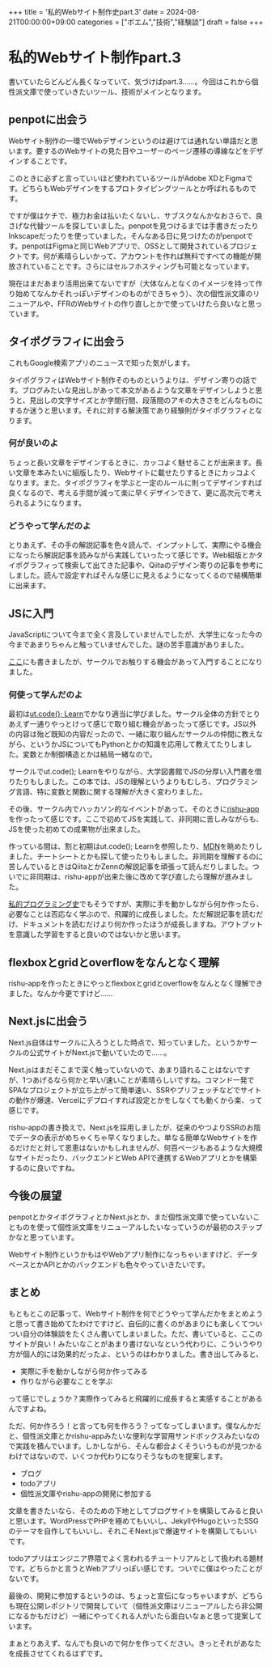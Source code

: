 
+++
title = '私的Webサイト制作史part.3'
date = 2024-08-21T00:00:00+09:00
categories = ["ポエム","技術","経験談"]
draft = false
+++

# 私的Webサイト制作part.3

書いていたらどんどん長くなっていて、気づけばpart.3……。今回はこれから個性派文庫で使っていきたいツール、技術がメインとなります。

## penpotに出会う

Webサイト制作の一環でWebデザインというのは避けては通れない単語だと思います。要するのWebサイトの見た目やユーザーのページ遷移の導線などをデザインすることです。

このときに必ずと言っていいほど使われているツールがAdobe XDとFigmaです。どちらもWebデザインをするプロトタイピングツールとか呼ばれるものです。

ですが僕はケチで、極力お金は払いたくないし、サブスクなんかなおさらで、良さげな代替ツールを探していました。penpotを見つけるまでは手書きだったりInkscapeだったりを使っていました。そんなある日に見つけたのがpenpotです。penpotはFigmaと同じWebアプリで、OSSとして開発されているプロジェクトです。何が素晴らしいかって、アカウントを作れば無料ですべての機能が開放されていることです。さらにはセルフホスティングも可能となっています。

現在はまだあまり活用出来てないですが（大体なんとなくのイメージを持って作り始めてなんかそれっぽいデザインのものができちゃう）、次の個性派文庫のリニューアルや、FFRのWebサイトの作り直しとかで使っていけたら良いなと思っています。

## タイポグラフィに出会う

これもGoogle検索アプリのニュースで知った気がします。

タイポグラフィはWebサイト制作そのものというよりは、デザイン寄りの話です。ブログみたいな見出しがあって本文があるような文章をデザインしようと思うと、見出しの文字サイズとか字間行間、段落間のアキの大きさをどんなものにするか迷うと思います。それに対する解決策であり経験則がタイポグラフィとなります。

### 何が良いのよ

ちょっと長い文章をデザインするときに、カッコよく魅せることが出来ます。長い文章を本みたいに組版したり、Webサイトに載せたりするときにカッコよくなります。また、タイポグラフィを学ぶと一定のルールに則ってデザインすれば良くなるので、考える手間が減って楽に早くデザインできて、更に高次元で考えられるようになります。

### どうやって学んだのよ

とりあえず、その手の解説記事を色々読んで、インプットして、実際にやる機会になったら解説記事を読みながら実践していったって感じです。Web組版とかタイポグラフィって検索して出てきた記事や、Qiitaのデザイン寄りの記事を参考にしました。読んで設定すればそんな感じに見えるようになってくるので結構簡単に出来ます。

## JSに入門

JavaScriptについて今まで全く言及していませんでしたが、大学生になった今の今まであまりちゃんと触っていませんでした。謎の苦手意識がありました。

[ここ](/p/私的プログラミング史/#ついにjavascriptに入門)にも書きましたが、サークルでお触りする機会があって入門することになりました。

### 何使って学んだのよ

最初は[ut.code(); Learn](https://learn.utcode.net)でかなり適当に学びました。サークル全体の方針でとりあえず一通りやっとけって感じで取り組む機会があったって感じです。JS以外の内容は殆ど既知の内容だったので、一緒に取り組んだサークルの仲間に教えながら、というかJSについてもPythonとかの知識を応用して教えてたりしました。変数とか制御構造とかは結局一緒なので。

サークルでut.code(); Learnをやりながら、大学図書館でJSの分厚い入門書を借りたりもしました。この本では、JSの理解というよりもむしろ、プログラミング言語、特に変数と関数に関する理解が大きく変わりました。

その後、サークル内でハッカソン的なイベントがあって、そのときに[rishu-app](https://toyama170402.github.io/rishu-app/)を作ったって感じです。ここで初めてJSを実践して、非同期に苦しみながらも、JSを使った初めての成果物が出来ました。

作っている間は、割と初期はut.code(); Learnを参照したり、[MDN](https://developer.mozilla.org)を眺めたりしました。チートシートとかも探して使ったりもしました。非同期を理解するのに苦しんでいるときはQiitaとかZennの解説記事を頑張って読んだりしました。ついでに非同期は、rishu-appが出来た後に改めて学び直したら理解が進みました。

[私的プログラミング史](/p/私的プログラミング史/)でもそうですが、実際に手を動かしながら何か作ったら、必要なことは否応なく学ぶので、飛躍的に成長しました。ただ解説記事を読むだけ、ドキュメントを読むだけより何か作ったほうが成長しますね。アウトプットを意識した学習をすると良いのではないかと思います。

## flexboxとgridとoverflowをなんとなく理解

rishu-appを作ったときにやっとflexboxとgridとoverflowをなんとなく理解できました。なんか今更ですけど……

## Next.jsに出会う

Next.js自体はサークルに入ろうとした時点で、知っていました。というかサークルの公式サイトがNext.jsで動いていたので……。

Next.jsはまだそこまで深く触っていないので、あまり語れることはないですが、1つあげるなら何かと早い/速いことが素晴らしいですね。コマンド一発でSPAなプロジェクトが立ち上がって簡単速い、SSRやプリフェッチなどでサイトの動作が爆速、Vercelにデプロイすれば設定とかをしなくても動くから楽、って感じです。

rishu-appの書き換えで、Next.jsを採用しましたが、従来のやつよりSSRのお陰でデータの表示がめちゃくちゃ早くなりました。単なる簡単なWebサイトを作るだけだと対して恩恵はないかもしれませんが、何百ページもあるような大規模なサイトだったり、バックエンドとWeb APIで連携するWebアプリとかを構築するのに良いですね。

## 今後の展望

penpotとかタイポグラフィとかNext.jsとか、まだ個性派文庫で使っていないことものを使って個性派文庫をリニューアルしたいなっていうのが最初のステップかなと思っています。

Webサイト制作というかもはやWebアプリ制作になっちゃいますけど、データベースとかAPIとかのバックエンドも色々やっていきたいです。

## まとめ

もともとこの記事って、Webサイト制作を何でどうやって学んだかをまとめようと思って書き始めてたわけですけど、自伝的に書くのがあまりにも楽しくてついつい自分の体験談をたくさん書いてしまいました。ただ、書いていると、ここのサイトが良い！みたいなことがあまり書けないなという代わりに、こういうやり方が個人的には効果的だったよ、というのはわかりました。書き出してみると、

- 実際に手を動かしながら何か作ってみる
- 作りながら必要なことを学ぶ

って感じでしょうか？実際作ってみると飛躍的に成長すると実感することがあるんですよね。

ただ、何か作ろう！と言っても何を作ろう？ってなってしまいます。僕なんかだと、個性派文庫とかrishu-appみたいな便利な学習用サンドボックスみたいなので実践を積んでいます。しかしながら、そんな都合よくそういうものが見つかるわけではないので、いくつか代わりになりそうなものを提案します。

- ブログ
- todoアプリ
- 個性派文庫やrishu-appの開発に参加する

文章を書きたいなら、そのための下地としてブログサイトを構築してみると良いと思います。WordPressでPHPを極めてもいいし、JekyllやHugoといったSSGのテーマを自作してもいいし、それこそNext.jsで爆速サイトを構築してもいいです。

todoアプリはエンジニア界隈でよく言われるチュートリアルとして扱われる題材です。どちらかと言うとWebアプリっぽい感じです。ついでに僕はやったことがないです。

最後の、開発に参加するというのは、ちょっと宣伝になっちゃいますが、どちらも現在公開レポジトリで開発していて（個性派文庫はリニューアルしたら非公開になるかもだけど）一緒にやってくれる人がいたら面白いなぁと思って提案しています。

まぁとりあえず、なんでも良いので何かを作ってください。きっとそれがあなたを成長させてくれるはずです。
